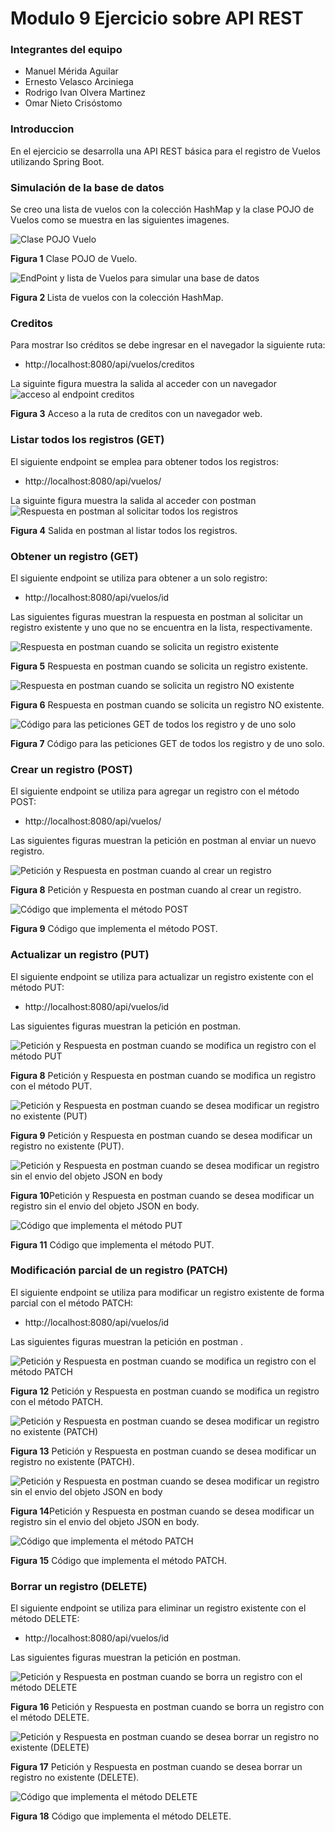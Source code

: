 # Modulo 9 Ejercicio sobre API REST

### Integrantes del equipo
* Manuel Mérida Aguilar
* Ernesto Velasco Arciniega
* Rodrigo Ivan  Olvera Martinez
* Omar Nieto Crisóstomo

### Introduccion

En el ejercicio se desarrolla una API REST básica para el registro de Vuelos utilizando Spring Boot.


### Simulación de la base de datos

Se creo una lista de vuelos con la colección HashMap y la clase POJO de Vuelos  como se muestra en 
las siguientes imagenes.

<image src="/images/Vuelo.png" alt="Clase POJO  Vuelo">

<strong> Figura 1</strong>  Clase POJO de Vuelo.

<image src="/images/end_point_y_listadb.png" alt="EndPoint y lista de Vuelos para simular una base de datos">

<strong>Figura 2 </strong>  Lista de vuelos con la colección HashMap.

### Creditos

Para mostrar lso créditos se debe ingresar en el navegador la siguiente ruta:
* http://localhost:8080/api/vuelos/creditos

La siguinte figura muestra la salida al acceder con un navegador
<image src="/images/creditos.png" alt="acceso al endpoint creditos">

<strong> Figura 3</strong> Acceso a la ruta de creditos con un navegador web.

### Listar todos los registros (GET)

El siguiente endpoint se emplea para obtener todos los registros:
* http://localhost:8080/api/vuelos/

La siguinte figura muestra la salida al acceder con postman 
<image src="/images/findAll_vuelos_postman.png" alt="Respuesta en postman al solicitar todos los registros">

<strong> Figura 4</strong> Salida en postman al listar todos los registros.

### Obtener un registro (GET)

El siguiente endpoint se utiliza para obtener a un solo registro:
* http://localhost:8080/api/vuelos/id

Las siguientes figuras muestran la respuesta en postman al solicitar un registro existente
y uno que no se encuentra en la lista, respectivamente.

<image src="/images/findById_vuelos_ok_postman.png" alt="Respuesta en postman cuando se solicita un registro existente">

<strong> Figura 5</strong> Respuesta en postman cuando se solicita un registro existente.

<image src="/images/findById_vuelos_notFound_postman.png" alt="Respuesta en postman cuando se solicita un registro NO existente">

<strong> Figura 6</strong> Respuesta en postman cuando se solicita un registro NO existente.

<image src="/images/getAll_getById.png" alt="Código para las peticiones GET de todos los registro y de uno solo">

<strong> Figura 7</strong> Código para las peticiones GET de todos los registro y de uno solo.


### Crear un registro (POST)

El siguiente endpoint se utiliza para agregar un registro con el método POST:
* http://localhost:8080/api/vuelos/

Las siguientes figuras muestran la petición en postman al enviar un nuevo registro.

<image src="/images/agregarVuelo_ok_postman.png" alt="Petición y Respuesta en postman cuando al crear un registro">

<strong> Figura 8</strong> Petición y Respuesta en postman cuando al crear un registro.

<image src="/images/agregarVuelo.png" alt="Código que implementa el método POST">

<strong> Figura 9</strong> Código que implementa el método POST.

### Actualizar un registro (PUT)

El siguiente endpoint se utiliza para actualizar un registro existente con el método PUT:
* http://localhost:8080/api/vuelos/id

Las siguientes figuras muestran la petición en postman.

<image src="/images/actualizarVuelo_ok_postman.png" alt="Petición y Respuesta en postman cuando se modifica 
un registro con el método PUT">

<strong> Figura 8</strong> Petición y Respuesta en postman cuando se modifica un registro con el método PUT.

<image src="/images/actualizarVuelo_notFound_postman.png" alt="Petición y Respuesta en postman cuando 
se desea modificar un registro no existente (PUT)">

<strong> Figura 9</strong> Petición y Respuesta en postman cuando 
se desea modificar un registro no existente (PUT).

<image src="/images/actualizarVuelo_badRequest_postman.png" alt="Petición y Respuesta en postman cuando 
se desea modificar un registro sin el envio del objeto JSON en body">

<strong> Figura 10</strong>Petición y Respuesta en postman cuando 
se desea modificar un registro sin el envio del objeto JSON en body.

<image src="/images/actualizarVuelo.png" alt="Código que implementa el método PUT">

<strong> Figura 11</strong> Código que implementa el método PUT.

### Modificación parcial de un registro (PATCH)

El siguiente endpoint se utiliza para modificar un registro existente de forma parcial con el método PATCH:
* http://localhost:8080/api/vuelos/id

Las siguientes figuras muestran la petición en postman .

<image src="/images/modificarVuelo_ok_postman.png" alt="Petición y Respuesta en postman cuando se modifica
un registro con el método PATCH">

<strong> Figura 12</strong> Petición y Respuesta en postman cuando se modifica un registro con el método PATCH.

<image src="/images/modificarVuelo_notFound_postman.png" alt="Petición y Respuesta en postman cuando
se desea modificar un registro no existente (PATCH)">

<strong> Figura 13</strong> Petición y Respuesta en postman cuando 
se desea modificar un registro no existente (PATCH).

<image src="/images/modificarVuelo_badRequest_postman.png" alt="Petición y Respuesta en postman cuando
se desea modificar un registro sin el envio del objeto JSON en body">

<strong> Figura 14</strong>Petición y Respuesta en postman cuando 
se desea modificar un registro sin el envio del objeto JSON en body.

<image src="/images/agregarVuelo.png" alt="Código que implementa el método PATCH">

<strong> Figura 15</strong> Código que implementa el método PATCH.



### Borrar un registro (DELETE)

El siguiente endpoint se utiliza para eliminar un registro existente con el método DELETE:
* http://localhost:8080/api/vuelos/id

Las siguientes figuras muestran la petición en postman.

<image src="/images/deleteVuelo_ok_postman.png" alt="Petición y Respuesta en postman cuando se borra
un registro con el método DELETE">

<strong> Figura 16</strong> Petición y Respuesta en postman cuando se borra
un registro con el método DELETE.

<image src="/images/deleteVuelo_notFound_postman.png" alt="Petición y Respuesta en postman cuando
se desea borrar un registro no existente (DELETE)">

<strong> Figura 17</strong> Petición y Respuesta en postman cuando
se desea borrar un registro no existente (DELETE).

<image src="/images/deleteVuelo.png" alt="Código que implementa el método DELETE">

<strong> Figura 18</strong> Código que implementa el método DELETE.







